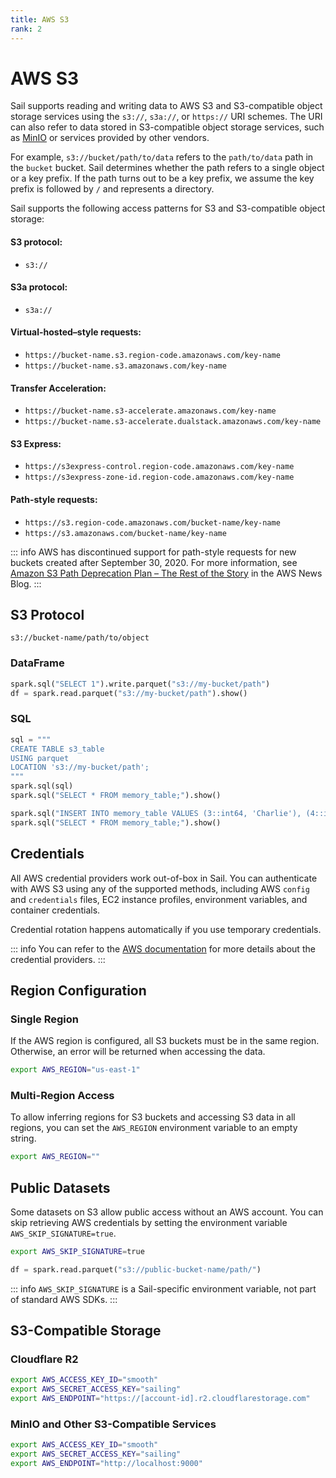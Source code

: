 ```yaml
---
title: AWS S3
rank: 2
---
```


# AWS S3

Sail supports reading and writing data to AWS S3 and S3-compatible object storage services using the `s3://`, `s3a://`, or `https://` URI schemes.
The URI can also refer to data stored in S3-compatible object storage services, such as [MinIO](https://min.io/) or services provided by other vendors.

For example, `s3://bucket/path/to/data` refers to the `path/to/data` path in the `bucket` bucket.
Sail determines whether the path refers to a single object or a key prefix.
If the path turns out to be a key prefix, we assume the key prefix is followed by `/` and represents a directory.

Sail supports the following access patterns for S3 and S3-compatible object storage:

#### S3 protocol:

- `s3://`

#### S3a protocol:

- `s3a://`

#### Virtual-hosted–style requests:

- `https://bucket-name.s3.region-code.amazonaws.com/key-name`
- `https://bucket-name.s3.amazonaws.com/key-name`

#### Transfer Acceleration:

- `https://bucket-name.s3-accelerate.amazonaws.com/key-name`
- `https://bucket-name.s3-accelerate.dualstack.amazonaws.com/key-name`

#### S3 Express:

- `https://s3express-control.region-code.amazonaws.com/key-name`
- `https://s3express-zone-id.region-code.amazonaws.com/key-name`

#### Path-style requests:

- `https://s3.region-code.amazonaws.com/bucket-name/key-name`
- `https://s3.amazonaws.com/bucket-name/key-name`

::: info
AWS has discontinued support for path-style requests for new buckets created after September 30, 2020.
For more information, see [Amazon S3 Path Deprecation Plan – The Rest of the Story](https://aws.amazon.com/blogs/aws/amazon-s3-path-deprecation-plan-the-rest-of-the-story/) in the AWS News Blog.
:::

## S3 Protocol

```
s3://bucket-name/path/to/object
```

### DataFrame

```python
spark.sql("SELECT 1").write.parquet("s3://my-bucket/path")
df = spark.read.parquet("s3://my-bucket/path").show()
```

### SQL

```python
sql = """
CREATE TABLE s3_table
USING parquet
LOCATION 's3://my-bucket/path';
"""
spark.sql(sql)
spark.sql("SELECT * FROM memory_table;").show()

spark.sql("INSERT INTO memory_table VALUES (3::int64, 'Charlie'), (4::int64, 'David');")
spark.sql("SELECT * FROM memory_table;").show()
```

## Credentials

All AWS credential providers work out-of-box in Sail.
You can authenticate with AWS S3 using any of the supported methods, including AWS `config` and `credentials` files,
EC2 instance profiles, environment variables, and container credentials.

Credential rotation happens automatically if you use temporary credentials.

::: info
You can refer to the [AWS documentation](https://docs.aws.amazon.com/sdkref/latest/guide/standardized-credentials.html)
for more details about the credential providers.
:::

## Region Configuration

### Single Region

If the AWS region is configured, all S3 buckets must be in the same region. Otherwise, an error will be returned when accessing the data.

```bash
export AWS_REGION="us-east-1"
```

### Multi-Region Access

To allow inferring regions for S3 buckets and accessing S3 data in all regions, you can set the `AWS_REGION` environment variable to an empty string.

```bash
export AWS_REGION=""
```

## Public Datasets

Some datasets on S3 allow public access without an AWS account.
You can skip retrieving AWS credentials by setting the environment variable `AWS_SKIP_SIGNATURE=true`.

```bash
export AWS_SKIP_SIGNATURE=true
```

```python
df = spark.read.parquet("s3://public-bucket-name/path/")
```

::: info
`AWS_SKIP_SIGNATURE` is a Sail-specific environment variable, not part of standard AWS SDKs.
:::

## S3-Compatible Storage

### Cloudflare R2

```bash
export AWS_ACCESS_KEY_ID="smooth"
export AWS_SECRET_ACCESS_KEY="sailing"
export AWS_ENDPOINT="https://[account-id].r2.cloudflarestorage.com"
```

### MinIO and Other S3-Compatible Services

```bash
export AWS_ACCESS_KEY_ID="smooth"
export AWS_SECRET_ACCESS_KEY="sailing"
export AWS_ENDPOINT="http://localhost:9000"
```
